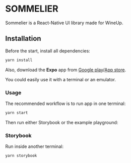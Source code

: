# SOMMELIER

Sommelier is a React-Native UI library made for WineUp.

## Installation

Before the start, install all dependencies:

```bash
yarn install
```

Also, download the **Expo** app from [Google play](https://play.google.com/store/apps/details?id=host.exp.exponent)/[App store](https://apps.apple.com/ru/app/expo-client/id982107779).

You could easily use it with a terminal or an emulator.

### Usage

The recommended workflow is to run app in one terminal:

```bash
yarn start
```

Then run either Storybook or the example playground:

### Storybook

Run inside another terminal:

```bash
yarn storybook
```
